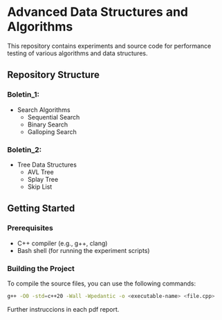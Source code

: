 # Advanced Data Structures and Algorithms

This repository contains experiments and source code for performance testing of various algorithms and data structures.

## Repository Structure

### Boletin_1:
- Search Algorithms
    - Sequential Search
    - Binary Search
    - Galloping Search

### Boletin_2:
- Tree Data Structures
    - AVL Tree
    - Splay Tree
    - Skip List

## Getting Started

### Prerequisites

- C++ compiler (e.g., g++, clang)
- Bash shell (for running the experiment scripts)

### Building the Project

To compile the source files, you can use the following commands:

```sh
g++ -O0 -std=c++20 -Wall -Wpedantic -o <executable-name> <file.cpp>
```

Further instruccions in each pdf report.